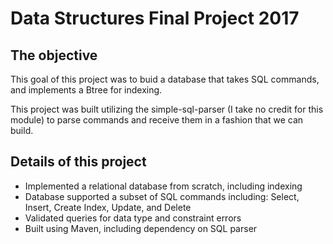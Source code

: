 # Data Structures Final Project 2017

## The objective
This goal of this project was to buid a database that takes SQL commands,
and implements a Btree for indexing.

This project was built utilizing the simple-sql-parser (I take no credit for this module) to parse commands 
and receive them in a fashion that we can build.

## Details of this project

  *	Implemented a relational database from scratch, including indexing
  *	Database supported a subset of SQL commands including: Select, Insert, Create Index, Update, and Delete
  *	Validated queries for data type and constraint errors
  *	Built using Maven, including dependency on SQL parser
